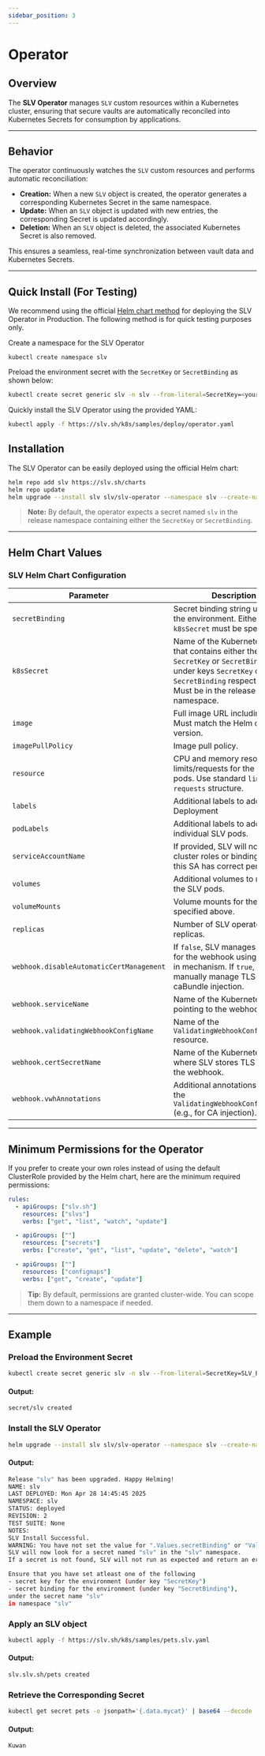 ```yaml
---
sidebar_position: 3
---
```

# Operator

## Overview

The **SLV Operator** manages `SLV` custom resources within a Kubernetes cluster, ensuring that secure vaults are automatically reconciled into Kubernetes Secrets for consumption by applications.

---

## Behavior

The operator continuously watches the `SLV` custom resources and performs automatic reconciliation:

- **Creation:** When a new `SLV` object is created, the operator generates a corresponding Kubernetes Secret in the same namespace.
- **Update:** When an `SLV` object is updated with new entries, the corresponding Secret is updated accordingly.
- **Deletion:** When an `SLV` object is deleted, the associated Kubernetes Secret is also removed.

This ensures a seamless, real-time synchronization between vault data and Kubernetes Secrets.

---

## Quick Install (For Testing)

We recommend using the official [Helm chart method](#installation) for deploying the SLV Operator in Production. The following method is for quick testing purposes only.

Create a namespace for the SLV Operator
```
kubectl create namespace slv
```

Preload the environment secret with the `SecretKey` or `SecretBinding` as shown below:
```bash
kubectl create secret generic slv -n slv --from-literal=SecretKey=<your_slv_env_secret_key>
```

Quickly install the SLV Operator using the provided YAML:
```bash
kubectl apply -f https://slv.sh/k8s/samples/deploy/operator.yaml
```

## Installation 

The SLV Operator can be easily deployed using the official Helm chart:

```bash
helm repo add slv https://slv.sh/charts
helm repo update
helm upgrade --install slv slv/slv-operator --namespace slv --create-namespace
```

> **Note:** By default, the operator expects a secret named `slv` in the release namespace containing either the `SecretKey` or `SecretBinding`.

---

## Helm Chart Values

### SLV Helm Chart Configuration

| Parameter | Description | Default |
|---|---|---|
| `secretBinding` | Secret binding string used for the environment. Either this or `k8sSecret` must be specified. | `""` |
| `k8sSecret` | Name of the Kubernetes Secret that contains either the `SecretKey` or `SecretBinding` under keys `SecretKey` or `SecretBinding` respectively. Must be in the release namespace. | `""` |
| `image` | Full image URL including tag. Must match the Helm chart version. | `"ghcr.io/amagioss/slv:<CHART_VERSION>"` |
| `imagePullPolicy` | Image pull policy. | `"IfNotPresent"` |
| `resource` | CPU and memory resource limits/requests for the operator pods. Use standard `limits` and `requests` structure. | Refer Helm |
| `labels` | Additional labels to add to the Deployment | `{}` |
| `podLabels` | Additional labels to add to individual SLV pods. | `{}` |
| `serviceAccountName` | If provided, SLV will not install cluster roles or bindings. Ensure this SA has correct permissions. | `""` |
| `volumes` | Additional volumes to mount in the SLV pods. | `[]` |
| `volumeMounts` | Volume mounts for the volumes specified above. | `[]` |
| `replicas` | Number of SLV operator replicas. | `1` |
| `webhook.disableAutomaticCertManagement` | If `false`, SLV manages TLS certs for the webhook using the built-in mechanism. If `true`, you must manually manage TLS and caBundle injection. | `false` |
| `webhook.serviceName` | Name of the Kubernetes service pointing to the webhook server. | `"slv-webhook-service"` |
| `webhook.validatingWebhookConfigName` | Name of the `ValidatingWebhookConfiguration` resource. | `"slv-operator-validating-webhook"` |
| `webhook.certSecretName` | Name of the Kubernetes Secret where SLV stores TLS certs for the webhook. | `"slv-webhook-server-cert"` |
| `webhook.vwhAnnotations` | Additional annotations to add to the `ValidatingWebhookConfiguration` (e.g., for CA injection). | `{}` |

---

## Minimum Permissions for the Operator

If you prefer to create your own roles instead of using the default ClusterRole provided by the Helm chart, here are the minimum required permissions:

```yaml
rules:
  - apiGroups: ["slv.sh"]
    resources: ["slvs"]
    verbs: ["get", "list", "watch", "update"]

  - apiGroups: [""]
    resources: ["secrets"]
    verbs: ["create", "get", "list", "update", "delete", "watch"]

  - apiGroups: [""]
    resources: ["configmaps"]
    verbs: ["get", "create", "update"]
```

> **Tip:** By default, permissions are granted cluster-wide. You can scope them down to a namespace if needed.
---

## Example

### Preload the Environment Secret

```bash
kubectl create secret generic slv -n slv --from-literal=SecretKey=SLV_ESK_AEAEKAAATI5CXB7QMFSUGY4RUT6UTUSK7SGMIECTJKRTQBFY6BN5ZV5M5XGF6DWLV2RVCJJSMXH43DJ6A5TK7Y6L6PYEMCDGQRBX46GUQPUIYUQ
```
#### Output:
```bash
secret/slv created
```

### Install the SLV Operator
```bash
helm upgrade --install slv slv/slv-operator --namespace slv --create-namespace
```
#### Output:
```bash
Release "slv" has been upgraded. Happy Helming!
NAME: slv
LAST DEPLOYED: Mon Apr 28 14:45:45 2025
NAMESPACE: slv
STATUS: deployed
REVISION: 2
TEST SUITE: None
NOTES:
SLV Install Successful.
WARNING: You have not set the value for ".Values.secretBinding" or "Values.slvEnvironment.k8sSecret".
SLV will now look for a secret named "slv" in the "slv" namespace.
If a secret is not found, SLV will not run as expected and return an error.

Ensure that you have set atleast one of the following
- secret key for the environment (under key "SecretKey") 
- secret binding for the environment (under key "SecretBinding"),
under the secret name "slv" 
in namespace "slv"
```

### Apply an SLV object
```bash
kubectl apply -f https://slv.sh/k8s/samples/pets.slv.yaml
```
#### Output:
```bash
slv.slv.sh/pets created
```

### Retrieve the Corresponding Secret
```bash
kubectl get secret pets -o jsonpath='{.data.mycat}' | base64 --decode
```
#### Output:
```bash
Kuwan
```








